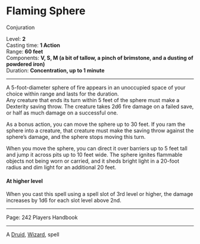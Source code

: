 

# Flaming Sphere

Conjuration

Level: **2**  
Casting time: **1 Action**  
Range: **60 feet**  
Components: **V, S, M (a bit of tallow, a pinch of brimstone, and a dusting of powdered iron)**  
Duration: **Concentration, up to 1 minute**

---

A 5-foot-diameter sphere of fire appears in an unoccupied space of your choice within range and lasts for the duration.  
Any creature that ends its turn within 5 feet of the sphere must make a Dexterity saving throw. The creature takes 2d6 fire damage on a failed save, or half as much damage on a successful one.

As a bonus action, you can move the sphere up to 30 feet. If you ram the sphere into a creature, that creature must make the saving throw against the sphere’s damage, and the sphere stops moving this turn.

When you move the sphere, you can direct it over barriers up to 5 feet tall and jump it across pits up to 10 feet wide. The sphere ignites flammable objects not being worn or carried, and it sheds bright light in a 20-foot radius and dim light for an additional 20 feet.

#### At higher level

When you cast this spell using a spell slot of 3rd level or higher, the damage increases by 1d6 for each slot level above 2nd.

---

Page: 242 Players Handbook

---

A [Druid](https://www.dnd-spells.com/spells/class/Druid), [Wizard](https://www.dnd-spells.com/spells/class/Wizard), spell
